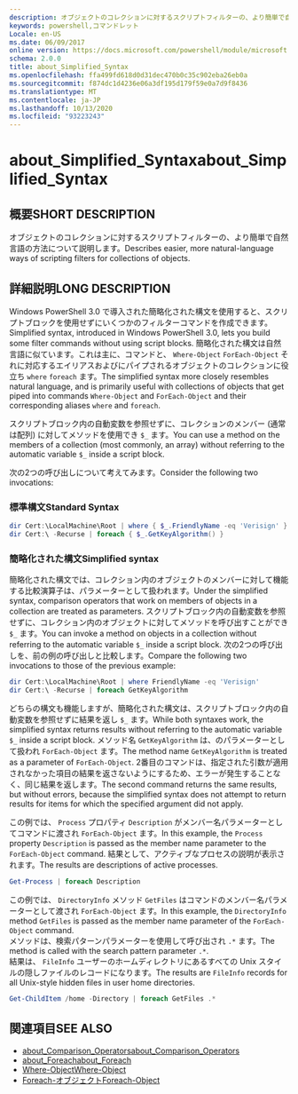 ```yaml
---
description: オブジェクトのコレクションに対するスクリプトフィルターの、より簡単で自然言語の方法について説明します。
keywords: powershell,コマンドレット
Locale: en-US
ms.date: 06/09/2017
online version: https://docs.microsoft.com/powershell/module/microsoft.powershell.core/about/about_simplified_syntax?view=powershell-5.1&WT.mc_id=ps-gethelp
schema: 2.0.0
title: about_Simplified_Syntax
ms.openlocfilehash: ffa499fd618d0d31dec470b0c35c902eba26eb0a
ms.sourcegitcommit: f874dc1d4236e06a3df195d179f59e0a7d9f8436
ms.translationtype: MT
ms.contentlocale: ja-JP
ms.lasthandoff: 10/13/2020
ms.locfileid: "93223243"
---
```

# <a name="about_simplified_syntax"></a><span data-ttu-id="d1233-104">about_Simplified_Syntax</span><span class="sxs-lookup"><span data-stu-id="d1233-104">about_Simplified_Syntax</span></span>

## <a name="short-description"></a><span data-ttu-id="d1233-105">概要</span><span class="sxs-lookup"><span data-stu-id="d1233-105">SHORT DESCRIPTION</span></span>

<span data-ttu-id="d1233-106">オブジェクトのコレクションに対するスクリプトフィルターの、より簡単で自然言語の方法について説明します。</span><span class="sxs-lookup"><span data-stu-id="d1233-106">Describes easier, more natural-language ways of scripting filters for collections of objects.</span></span>

## <a name="long-description"></a><span data-ttu-id="d1233-107">詳細説明</span><span class="sxs-lookup"><span data-stu-id="d1233-107">LONG DESCRIPTION</span></span>

<span data-ttu-id="d1233-108">Windows PowerShell 3.0 で導入された簡略化された構文を使用すると、スクリプトブロックを使用せずにいくつかのフィルターコマンドを作成できます。</span><span class="sxs-lookup"><span data-stu-id="d1233-108">Simplified syntax, introduced in Windows PowerShell 3.0, lets you build some filter commands without using script blocks.</span></span> <span data-ttu-id="d1233-109">簡略化された構文は自然言語に似ています。これは主に、コマンドと、 `Where-Object` `ForEach-Object` それに対応するエイリアスおよびにパイプされるオブジェクトのコレクションに役立ち `where` `foreach` ます。</span><span class="sxs-lookup"><span data-stu-id="d1233-109">The simplified syntax more closely resembles natural language, and is primarily useful with collections of objects that get piped into commands `Where-Object` and `ForEach-Object` and their corresponding aliases `where` and `foreach`.</span></span>

<span data-ttu-id="d1233-110">スクリプトブロック内の自動変数を参照せずに、コレクションのメンバー (通常は配列) に対してメソッドを使用でき `$_` ます。</span><span class="sxs-lookup"><span data-stu-id="d1233-110">You can use a method on the members of a collection (most commonly, an array) without referring to the automatic variable `$_` inside a script block.</span></span>

<span data-ttu-id="d1233-111">次の2つの呼び出しについて考えてみます。</span><span class="sxs-lookup"><span data-stu-id="d1233-111">Consider the following two invocations:</span></span>

### <a name="standard-syntax"></a><span data-ttu-id="d1233-112">標準構文</span><span class="sxs-lookup"><span data-stu-id="d1233-112">Standard Syntax</span></span>

```powershell
dir Cert:\LocalMachine\Root | where { $_.FriendlyName -eq 'Verisign' }
dir Cert:\ -Recurse | foreach { $_.GetKeyAlgorithm() }
```

### <a name="simplified-syntax"></a><span data-ttu-id="d1233-113">簡略化された構文</span><span class="sxs-lookup"><span data-stu-id="d1233-113">Simplified syntax</span></span>

<span data-ttu-id="d1233-114">簡略化された構文では、コレクション内のオブジェクトのメンバーに対して機能する比較演算子は、パラメーターとして扱われます。</span><span class="sxs-lookup"><span data-stu-id="d1233-114">Under the simplified syntax, comparison operators that work on members of objects in a collection are treated as parameters.</span></span> <span data-ttu-id="d1233-115">スクリプトブロック内の自動変数を参照せずに、コレクション内のオブジェクトに対してメソッドを呼び出すことができ `$_` ます。</span><span class="sxs-lookup"><span data-stu-id="d1233-115">You can invoke a method on objects in a collection without referring to the automatic variable `$_` inside a script block.</span></span>
<span data-ttu-id="d1233-116">次の2つの呼び出しを、前の例の呼び出しと比較します。</span><span class="sxs-lookup"><span data-stu-id="d1233-116">Compare the following two invocations to those of the previous example:</span></span>

```powershell
dir Cert:\LocalMachine\Root | where FriendlyName -eq 'Verisign'
dir Cert:\ -Recurse | foreach GetKeyAlgorithm
```

<span data-ttu-id="d1233-117">どちらの構文も機能しますが、簡略化された構文は、スクリプトブロック内の自動変数を参照せずに結果を返し `$_` ます。</span><span class="sxs-lookup"><span data-stu-id="d1233-117">While both syntaxes work, the simplified syntax returns results without referring to the automatic variable `$_` inside a script block.</span></span>
<span data-ttu-id="d1233-118">メソッド名 `GetKeyAlgorithm` は、のパラメーターとして扱われ `ForEach-Object` ます。</span><span class="sxs-lookup"><span data-stu-id="d1233-118">The method name `GetKeyAlgorithm` is treated as a parameter of `ForEach-Object`.</span></span>
<span data-ttu-id="d1233-119">2番目のコマンドは、指定された引数が適用されなかった項目の結果を返さないようにするため、エラーが発生することなく、同じ結果を返します。</span><span class="sxs-lookup"><span data-stu-id="d1233-119">The second command returns the same results, but without errors, because the simplified syntax does not attempt to return results for items for which the specified argument did not apply.</span></span>

<span data-ttu-id="d1233-120">この例では、 `Process` プロパティ `Description` がメンバー名パラメーターとしてコマンドに渡され `ForEach-Object` ます。</span><span class="sxs-lookup"><span data-stu-id="d1233-120">In this example, the `Process` property `Description` is passed as the member name parameter to the `ForEach-Object` command.</span></span> <span data-ttu-id="d1233-121">結果として、アクティブなプロセスの説明が表示されます。</span><span class="sxs-lookup"><span data-stu-id="d1233-121">The results are descriptions of active processes.</span></span>

```powershell
Get-Process | foreach Description
```

<span data-ttu-id="d1233-122">この例では、 `DirectoryInfo` メソッド `GetFiles` はコマンドのメンバー名パラメーターとして渡され `ForEach-Object` ます。</span><span class="sxs-lookup"><span data-stu-id="d1233-122">In this example, the `DirectoryInfo` method `GetFiles` is passed as the member name parameter of the `ForEach-Object` command.</span></span>  
<span data-ttu-id="d1233-123">メソッドは、検索パターンパラメーターを使用して呼び出され `.*` ます。</span><span class="sxs-lookup"><span data-stu-id="d1233-123">The method is called with the search pattern parameter `.*`.</span></span>  
<span data-ttu-id="d1233-124">結果は、 `FileInfo` ユーザーのホームディレクトリにあるすべての Unix スタイルの隠しファイルのレコードになります。</span><span class="sxs-lookup"><span data-stu-id="d1233-124">The results are `FileInfo` records for all Unix-style hidden files in user home directories.</span></span> 

```powershell
Get-ChildItem /home -Directory | foreach GetFiles .*
```

## <a name="see-also"></a><span data-ttu-id="d1233-125">関連項目</span><span class="sxs-lookup"><span data-stu-id="d1233-125">SEE ALSO</span></span>

- [<span data-ttu-id="d1233-126">about_Comparison_Operators</span><span class="sxs-lookup"><span data-stu-id="d1233-126">about_Comparison_Operators</span></span>](about_Comparison_Operators.md)
- [<span data-ttu-id="d1233-127">about_Foreach</span><span class="sxs-lookup"><span data-stu-id="d1233-127">about_Foreach</span></span>](about_Foreach.md)
- [<span data-ttu-id="d1233-128">Where-Object</span><span class="sxs-lookup"><span data-stu-id="d1233-128">Where-Object</span></span>](xref:Microsoft.PowerShell.Core.Where-Object)
- [<span data-ttu-id="d1233-129">Foreach-オブジェクト</span><span class="sxs-lookup"><span data-stu-id="d1233-129">Foreach-Object</span></span>](xref:Microsoft.PowerShell.Core.ForEach-Object)
